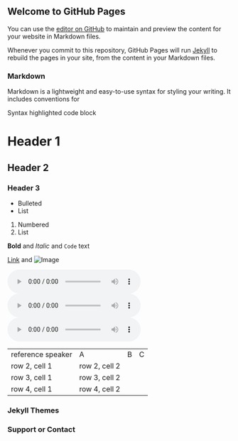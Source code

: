 ## Welcome to GitHub Pages

You can use the [editor on GitHub](https://github.com/gongchenghhu/demo/edit/master/index.md) to maintain and preview the content for your website in Markdown files.

Whenever you commit to this repository, GitHub Pages will run [Jekyll](https://jekyllrb.com/) to rebuild the pages in your site, from the content in your Markdown files.

### Markdown

Markdown is a lightweight and easy-to-use syntax for styling your writing. It includes conventions for


Syntax highlighted code block

# Header 1
## Header 2
### Header 3

- Bulleted
- List

1. Numbered
2. List

**Bold** and _Italic_ and `Code` text

[Link](url) and ![Image](src)

<audio src="test/LJ005-0090.wav"  controls="controls" loop="loop" preload="auto" >
</audio>
<audio src="test/LJ005-0090.wav" controls></audio>
<audio src="/test/LJ005-0090.wav"  controls="controls" loop="loop" preload="auto" >
</audio>

<table border="0">
<tr>
<td>reference speaker</td>
<td>A</td>
<td>B</td>
<td>C</td>
</tr>
<tr>
<td>row 2, cell 1</td>
<td>row 2, cell 2</td>
</tr>
 <tr>
<td>row 3, cell 1</td>
<td>row 3, cell 2</td>
</tr>
<tr>
<td>row 4, cell 1</td>
<td>row 4, cell 2</td>
</tr>
</table>

### Jekyll Themes

### Support or Contact

